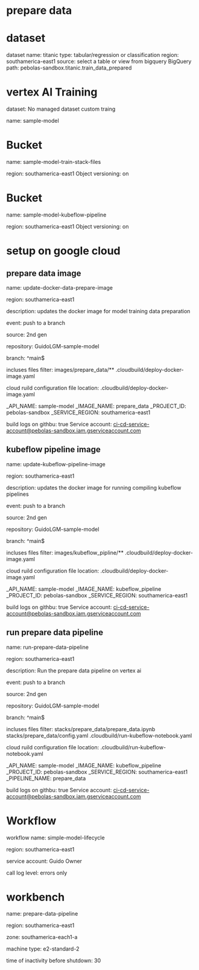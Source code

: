 # prepare data

# dataset
dataset name: titanic
type: tabular/regression or classification
region: southamerica-east1
source: select a table or view from bigquery
BigQuery path: pebolas-sandbox.titanic.train_data_prepared

# vertex AI  Training

dataset: No managed dataset
custom traing

name: sample-model


# Bucket


name: sample-model-train-stack-files

region: southamerica-east1
Object versioning: on

# Bucket


name: sample-model-kubeflow-pipeline

region: southamerica-east1
Object versioning: on

# setup on google cloud

## prepare data image

name: update-docker-data-prepare-image

region: southamerica-east1

description: updates the docker image for model training data preparation

event: push to a branch

source: 2nd gen

repository: GuidoLGM-sample-model

branch: ^main$

incluses files filter: images/prepare_data/** .cloudbuild/deploy-docker-image.yaml

cloud ruild configuration file location: .cloudbuild/deploy-docker-image.yaml

_API_NAME: sample-model
_IMAGE_NAME: prepare_data
_PROJECT_ID: pebolas-sandbox
_SERVICE_REGION: southamerica-east1

build logs on githbu: true
Service account: ci-cd-service-account@pebolas-sandbox.iam.gserviceaccount.com

## kubeflow pipeline image
name: update-kubeflow-pipeline-image

region: southamerica-east1

description: updates the docker image for running compiling kubeflow pipelines

event: push to a branch

source: 2nd gen

repository: GuidoLGM-sample-model

branch: ^main$

incluses files filter: images/kubeflow_pipline/** .cloudbuild/deploy-docker-image.yaml

cloud ruild configuration file location: .cloudbuild/deploy-docker-image.yaml

_API_NAME: sample-model
_IMAGE_NAME: kubeflow_pipeline
_PROJECT_ID: pebolas-sandbox
_SERVICE_REGION: southamerica-east1

build logs on githbu: true
Service account: ci-cd-service-account@pebolas-sandbox.iam.gserviceaccount.com

## run prepare data pipeline

name: run-prepare-data-pipeline

region: southamerica-east1

description: Run the prepare data pipeline on vertex ai

event: push to a branch

source: 2nd gen

repository: GuidoLGM-sample-model

branch: ^main$

incluses files filter: stacks/prepare_data/prepare_data.ipynb stacks/prepare_data/config.yaml .cloudbuild/run-kubeflow-notebook.yaml

cloud ruild configuration file location: .cloudbuild/run-kubeflow-notebook.yaml

_API_NAME: sample-model
_IMAGE_NAME: kubeflow_pipeline
_PROJECT_ID: pebolas-sandbox
_SERVICE_REGION: southamerica-east1
_PIPELINE_NAME: prepare_data

build logs on githbu: true
Service account: ci-cd-service-account@pebolas-sandbox.iam.gserviceaccount.com

# Workflow

workflow name: simple-model-lifecycle

region: southamerica-east1

service account: Guido Owner

call log level: errors only


# workbench

name: prepare-data-pipeline

region: southamerica-east1

zone: southamerica-each1-a

machine type: e2-standard-2

time of inactivity before shutdown: 30